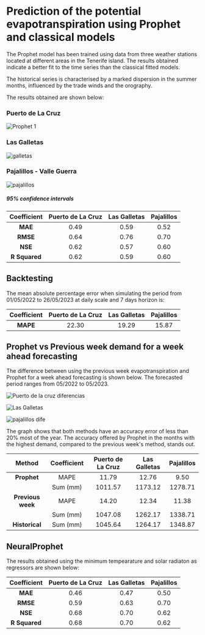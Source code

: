 # Prediction of the potential evapotranspiration using Prophet and classical models

The Prophet model has been trained using data from three weather stations located at different areas in the Tenerife island. The results obtained indicate a better fit to the time series than the classical fitted models. 

The historical series is characterised by a marked dispersion in the summer months, influenced by the trade winds and the orography.

The results obtained are shown below:

### Puerto de La Cruz

![Prophet 1](https://github.com/aledor07/Evapotranspiration_forecasting/assets/86531400/d2406806-e17a-4cb3-a365-6f3dd930768c)

### Las Galletas

![galletas](https://github.com/aledor07/Evapotranspiration_forecasting/assets/86531400/d542a42c-c63d-42cd-82ba-9bf3393d8cc3)


### Pajalillos - Valle Guerra

![pajalillos](https://github.com/aledor07/Evapotranspiration_forecasting/assets/86531400/4186be0a-00f8-4b93-9a59-599f9961ed64)


##### <em> 95% confidence intervals </em>



| **Coefficient** | **Puerto de La Cruz** | **Las Galletas** | **Pajalillos** |
|:---------------:|:---------------------:|:----------------:|:--------------:|
| **MAE**         | 0.49                  | 0.59             | 0.52           |
| **RMSE**        | 0.64                  | 0.76             | 0.70           |
| **NSE**         | 0.62                  | 0.57             | 0.60           |
| **R Squared**   | 0.62                  | 0.59             | 0.60           |


## Backtesting

The mean absolute percentage error when simulating the period from 01/05/2022 to 26/05/2023 at daily scale and 7 days horizon is:

| **Coefficient** | **Puerto de La Cruz** | **Las Galletas** | **Pajalillos** |
|:---------------:|:---------------------:|:----------------:|:--------------:|
| **MAPE**        | 22.30                 | 19.29            | 15.87          |


## Prophet vs Previous week demand for a week ahead forecasting

The difference between using the previous week evapotranspiration and Prophet for a week ahead forecasting is shown below. The forecasted period ranges from 05/2022 to 05/2023.

![Puerto de la cruz diferencias](https://github.com/aledor07/Evapotranspiration_forecasting/assets/86531400/99dee836-8a83-4740-ae69-b0ad128052e8)

![Las Galletas](https://github.com/aledor07/Evapotranspiration_forecasting/assets/86531400/96b05c60-1538-47d9-a896-a7a607676f35)

![pajalillos dife](https://github.com/aledor07/Evapotranspiration_forecasting/assets/86531400/1a23cfd7-c65e-40dc-b657-a0fa1d1d618c)



The graph shows that both methods have an accuracy error of less than 20% most of the year. The accuracy offered by Prophet in the months with the highest demand, compared to the previous week's method, stands out. 


| **Method**        | **Coefficient** | **Puerto de La Cruz** | **Las Galletas** | **Pajalillos** |
|:-----------------:|:---------------:|:---------------------:|:----------------:|:--------------:|
| **Prophet**       | MAPE            | 11.79                 | 12.76            | 9.50           |
|               | Sum (mm)        | 1011.57               | 1173.12          | 1278.71        |
| **Previous week** | MAPE            | 14.20                 | 12.34            | 11.38          |
|               | Sum (mm)        | 1047.08               | 1262.17          | 1338.71        |
| **Historical**    | Sum (mm)        | 1045.64               | 1264.17          | 1348.87        |

## NeuralProphet

The results obtained using the minimum tempearature and solar radiaton as regressors are shown below:


| **Coefficient** | **Puerto de La Cruz** | **Las Galletas** | **Pajalillos** |
|:---------------:|:---------------------:|:----------------:|:--------------:|
| **MAE**         | 0.46                  | 0.47             | 0.50           |
| **RMSE**        | 0.59                  | 0.63             | 0.70           |
| **NSE**         | 0.68                  | 0.70             | 0.62           |
| **R Squared**   | 0.68                  | 0.70             | 0.62           |
